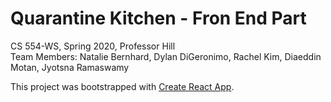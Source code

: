 # Quarantine Kitchen - Fron End Part
CS 554-WS, Spring 2020, Professor Hill <br>
Team Members: Natalie Bernhard, Dylan DiGeronimo, Rachel Kim, Diaeddin Motan, Jyotsna Ramaswamy

This project was bootstrapped with [Create React App](https://github.com/facebook/create-react-app).

